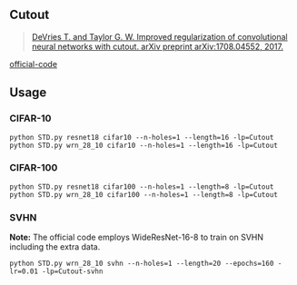 


## Cutout


> [DeVries T. and Taylor G. W. Improved regularization of convolutional neural networks with cutout. arXiv preprint arXiv:1708.04552, 2017.](https://arxiv.org/abs/1708.04552)

[official-code](https://github.com/uoguelph-mlrg/Cutout)


## Usage

### CIFAR-10

	python STD.py resnet18 cifar10 --n-holes=1 --length=16 -lp=Cutout
	python STD.py wrn_28_10 cifar10 --n-holes=1 --length=16 -lp=Cutout


### CIFAR-100

	python STD.py resnet18 cifar100 --n-holes=1 --length=8 -lp=Cutout
	python STD.py wrn_28_10 cifar100 --n-holes=1 --length=8 -lp=Cutout


### SVHN

**Note:** The official code employs WideResNet-16-8 to train on SVHN including the extra data.

	python STD.py wrn_28_10 svhn --n-holes=1 --length=20 --epochs=160 -lr=0.01 -lp=Cutout-svhn

